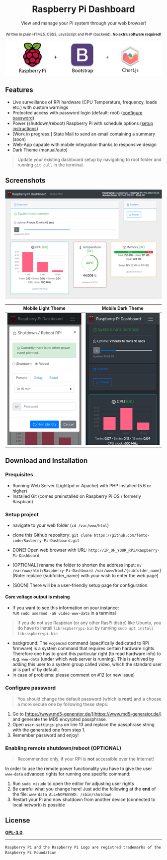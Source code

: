 # <div align="center">Raspberry Pi Dashboard</div>

<div align="center">View and manage your Pi system through your web browser!</div>
<p align="center"><sub>Written in plain HTML5, CSS3, JavaScript and PHP (backend). <b>No extra software required!</b></sub></p>

![Intro](img/intro.png?raw=true "Components of this project")

## Features

- Live surveillance of RPi hardware (CPU Temperature, frequency, loads etc.) with custom warnings
- Protected access with password login (default: root) ([configure password](https://github.com/femto-code/Rasberry-Pi-Dashboard#configure-password))
- Power (shutdown/reboot) Raspberry Pi with schedule options ([setup instructions](https://github.com/femto-code/Rasberry-Pi-Dashboard#enabling-remote-shutdownreboot-optional))
- [Work in progress:] State Mail to send an email containing a summary (soon)
- Web-App capable with mobile integration thanks to responsive design
- Dark Theme (manual/auto)

>Update your existing dashboard setup by navigating to root folder and running `git pull` in the terminal.

## Screenshots

![Preview](img/preview.png?raw=true "Preview of dashboard in a web browser")

| Mobile Light Theme                                | Mobile Dark Theme                               |
|:-------------------------------------------------:|:-----------------------------------------------:|
| ![](img/m2.png?raw=true)                          |                ![](img/m1.png?raw=true)         |

## Download and Installation

### Prequisites

- Running Web Server (Lighttpd or Apache) with PHP installed (5.6 or higher)
- Installed Git (comes preinstalled on Raspberry Pi OS / formerly Raspbian)

### Setup project

- navigate to your web folder (`cd /var/www/html`)
- clone this Github repository: `git clone https://github.com/femto-code/Rasberry-Pi-Dashboard.git`
- DONE! Open web browser with URL: `http://IP_OF_YOUR_RPI/Raspberry-Pi-Dashboard`
- [OPTIONAL] rename the folder to shorten the address input: `mv /var/www/html/Raspberry-Pi-Dashboard /var/www/html/{subfolder_name}` (Note: replace {subfolder_name} with your wish to enter the web page)

- [SOON] There will be a user-friendly setup page for configuration.

#### Core voltage output is missing
- If you want to see this information on your instance:<br>run `sudo usermod -aG video www-data` in a terminal
>If you do not use Raspbian (or any other RasPi distro) like Ubuntu, you do have to install `libraspberrypi-bin` by running `sudo apt install libraspberrypi-bin`

- background: The `vcgencmd` command (specifically dedicated to RPi firmware) is a system command that requires certain hardware rights. Therefore one has to grant this particular right (to read hardware info) to e.g. `www-data` (under which web server is running). This is achived by adding this user to a system group called video, which the standard user pi is part of by default.
- in case of problems: please comment on #12 (or new issue)

### Configure password

>You should change the default password (which is **root**) and a choose a more secure one by following these steps:

1. Go to [https://www.md5-generator.de/](https://www.md5-generator.de/) and generate the MD5 encyrpted passphrase.
2. Open `user-settings.php` on line 13 and replace the passphrase string with the generated one from step 1.
3. Remember password and enjoy!

### Enabling remote shutdown/reboot (OPTIONAL)
> Recommended only, if your RPi is **not** accessible over the Internet!

In order to use the remote power functionality you have to give the user `www-data` advanced rights for running one specific command:
1. Run `sudo visudo` to open the editor for adjusting user rights
2. Be careful what you change here! Just add the following at the **end** of the file: `www-data ALL=NOPASSWD: /sbin/shutdown`
3. Restart your Pi and now shutdown from another device (connected to local network) is possible

## License

[**GPL-3.0**](LICENSE).

---

`Raspberry Pi and the Raspberry Pi Logo are registred trademarks of the Raspberry Pi Foundation`
